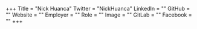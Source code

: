 +++
Title = "Nick Huanca"
Twitter = "NickHuanca"
LinkedIn = ""
GitHub = ""
Website = ""
Employer = ""
Role = ""
Image = ""
GitLab = ""
Facebook = ""
+++
